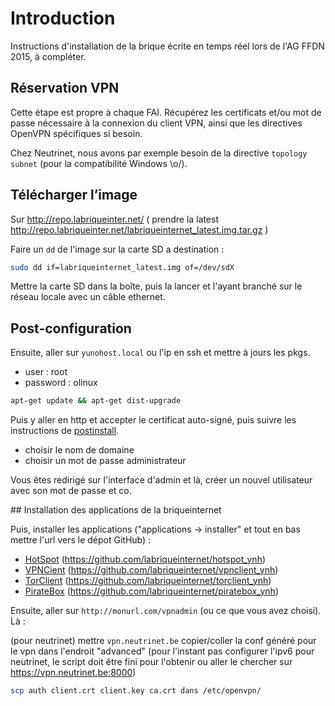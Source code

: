 # Introduction

Instructions d'installation de la brique écrite en temps réel lors de l'AG FFDN 2015, à compléter.

## Réservation VPN

Cette étape est propre à chaque FAI. Récupérez les certificats et/ou mot de passe nécessaire à la connexion du client VPN, ainsi que les directives OpenVPN spécifiques si besoin.

Chez Neutrinet, nous avons par exemple besoin de la directive `topology subnet` (pour la compatibilité Windows \o/).

## Télécharger l’image

Sur http://repo.labriqueinter.net/ 
( prendre la latest http://repo.labriqueinter.net/labriqueinternet_latest.img.tar.gz )

Faire un `dd` de l'image sur la carte SD a destination :

```bash
sudo dd if=labriqueinternet_latest.img of=/dev/sdX
```

Mettre la carte SD dans la boîte, puis la lancer et l'ayant branché sur le réseau locale avec un câble ethernet.

## Post-configuration

Ensuite, aller sur `yunohost.local` ou l'ip en ssh et mettre à jours les pkgs.

-  user : root
-  password : olinux

```bash
apt-get update && apt-get dist-upgrade
```

Puis y aller en http et accepter le certificat auto-signé, puis suivre les instructions de [postinstall](/postinstall).

- choisir le nom de domaine
- choisir un mot de passe administrateur

Vous êtes redirigé sur l'interface d'admin et là, créer un nouvel utilisateur avec son mot de passe et co.

## Installation des applications de la briqueinternet

Puis, installer les applications ("applications -> installer" et tout en bas mettre l'url vers le dépot GitHub) :

- [HotSpot](https://github.com/labriqueinternet/hotspot_ynh) (https://github.com/labriqueinternet/hotspot_ynh)
- [VPNCient](https://github.com/labriqueinternet/vpnclient_ynh) (https://github.com/labriqueinternet/vpnclient_ynh)
- [TorClient](https://github.com/labriqueinternet/torclient_ynh) (https://github.com/labriqueinternet/torclient_ynh)
- [PirateBox](https://github.com/labriqueinternet/piratebox_ynh) (https://github.com/labriqueinternet/piratebox_ynh)


Ensuite, aller sur `http://monurl.com/vpnadmin` (ou ce que vous avez choisi). Là :

(pour neutrinet) mettre `vpn.neutrinet.be`
copier/coller la conf généré pour le vpn dans l'endroit "advanced"
(pour l'instant pas configurer l'ipv6 pour neutrinet, le script doit être fini pour l'obtenir ou aller le chercher sur https://vpn.neutrinet.be:8000)

```bash
scp auth client.crt client.key ca.crt dans /etc/openvpn/
```
